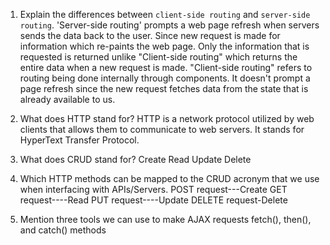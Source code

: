 1.  Explain the differences between `client-side routing` and `server-side routing`.
    'Server-side routing' prompts a web page refresh when servers sends the data back to the user. Since new request is made for information which re-paints the web page. Only the information that is requested is returned unlike "Client-side routing" which returns the entire data when a new request is made. "Client-side routing" refers to routing being done internally through components. It doesn't prompt a page refresh since the new request fetches data from the state that is already available to us.

1.  What does HTTP stand for?
    HTTP is a network protocol utilized by web clients that allows them to communicate to web servers. It stands for HyperText Transfer Protocol.

1.  What does CRUD stand for?
    Create Read Update Delete

1.  Which HTTP methods can be mapped to the CRUD acronym that we use when interfacing with APIs/Servers.
    POST request---Create
    GET request----Read
    PUT request----Update
    DELETE request-Delete

1.  Mention three tools we can use to make AJAX requests
    fetch(), then(), and catch() methods